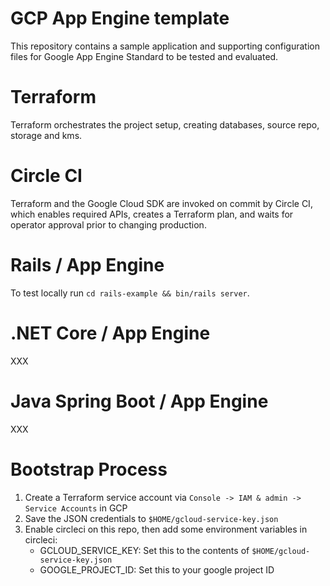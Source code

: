 GCP App Engine template
=======================
This repository contains a sample application and supporting configuration files
for Google App Engine Standard to be tested and evaluated.

Terraform
=========
Terraform orchestrates the project setup, creating databases, source repo,
storage and kms.

Circle CI
=========
Terraform and the Google Cloud SDK are invoked on commit by Circle CI, which
enables required APIs, creates a Terraform plan, and waits for operator approval
prior to changing production.

Rails / App Engine
=============================
To test locally run `cd rails-example && bin/rails server`.

.NET Core / App Engine
======================
XXX

Java Spring Boot / App Engine
=============================
XXX

Bootstrap Process
=================

1. Create a Terraform service account via
   `Console -> IAM & admin -> Service Accounts` in GCP
1. Save the JSON credentials to `$HOME/gcloud-service-key.json`
1. Enable circleci on this repo, then add some environment variables in circleci:
   * GCLOUD_SERVICE_KEY:  Set this to the contents of `$HOME/gcloud-service-key.json`
   * GOOGLE_PROJECT_ID: Set this to your google project ID
